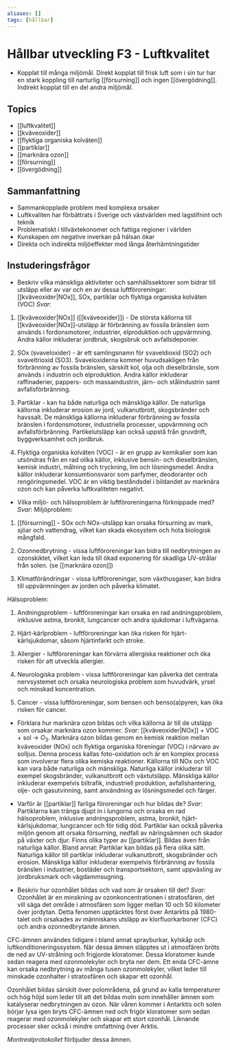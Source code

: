 ```yaml
---
aliases: []
tags: [hållbar]
---
```

# Hållbar utveckling F3 - Luftkvalitet
- Kopplat till många miljömål. Direkt kopplat till frisk luft som i sin tur har en stark koppling till narturlig [[försurning]] och ingen [[övergödning]]. Indirekt kopplat till en del andra miljömål.

## Topics
- [[luftkvalitet]]
- [[kväveoxider]]
- [[flyktiga organiska kolväten]]
- [[partiklar]]
- [[marknära ozon]]
- [[försurning]]
- [[övergödning]]

## Sammanfattning
- Sammankopplade problem med komplexa orsaker
- Luftkvaliten har förbättrats i Sverige och västvärlden med lagstifnint och teknik
- Problematiskt i tillväxtekonomer och fattiga regioner i världen
- Kunskapen om negative inverkan på hälsan ökar
- Direkta och indirekta miljöeffekter med långa återhämtningstider

## Instuderingsfrågor
- Beskriv vilka mänskliga aktiviteter och samhällssektorer som bidrar till utsläpp eller av var och en av dessa luftföroreningar: [[kväveoxider|NOx]], SOx, partiklar och flyktiga organiska kolväten (VOC)
*Svar*:
1.  [[kväveoxider|NOx]] ([[kväveoxider]]) - De största källorna till [[kväveoxider|NOx]]-utsläpp är förbränning av fossila bränslen som används i fordonsmotorer, industrier, elproduktion och uppvärmning. Andra källor inkluderar jordbruk, skogsbruk och avfallsdeponier.
    
2.  SOx (svaveloxider) - är ett samlingsnamn för svaveldioxid (SO2) och svaveltrioxid (SO3). Svaveloxiderna kommer huvudsakligen från förbränning av fossila bränslen, särskilt kol, olja och dieselbränsle, som används i industrin och elproduktion. Andra källor inkluderar raffinaderier, pappers- och massaindustrin, järn- och stålindustrin samt avfallsförbränning.
    
3.  Partiklar - kan ha både naturliga och mänskliga källor. De naturliga källorna inkluderar erosion av jord, vulkanutbrott, skogsbränder och havssalt. De mänskliga källorna inkluderar förbränning av fossila bränslen i fordonsmotorer, industriella processer, uppvärmning och avfallsförbränning. Partikelutsläpp kan också uppstå från gruvdrift, byggverksamhet och jordbruk.
    
4.  Flyktiga organiska kolväten (VOC) - är en grupp av kemikalier som kan utsöndras från en rad olika källor, inklusive bensin- och dieselbränslen, kemisk industri, målning och tryckning, lim och lösningsmedel. Andra källor inkluderar konsumtionsvaror som parfymer, deodoranter och rengöringsmedel. VOC är en viktig beståndsdel i bildandet av marknära ozon och kan påverka luftkvaliteten negativt.

-   Vilka miljö- och hälsoproblem är luftföroreningarna förknippade med?
*Svar*:
Miljöproblem:
1. [[försurning]] - SOx och NOx-utsläpp kan orsaka försurning av mark, sjöar och vattendrag, vilket kan skada ekosystem och hota biologisk mångfald.
    
2.  Ozonnedbrytning - vissa luftföroreningar kan bidra till nedbrytningen av ozonskiktet, vilket kan leda till ökad exponering för skadliga UV-strålar från solen. (se [[marknära ozon]])
    
3.  Klimatförändringar - vissa luftföroreningar, som växthusgaser, kan bidra till uppvärmningen av jorden och påverka klimatet.
    

Hälsoproblem:
1.  Andningsproblem - luftföroreningar kan orsaka en rad andningsproblem, inklusive astma, bronkit, lungcancer och andra sjukdomar i luftvägarna.
    
2.  Hjärt-kärlproblem - luftföroreningar kan öka risken för hjärt-kärlsjukdomar, såsom hjärtinfarkt och stroke.
    
3.  Allergier - luftföroreningar kan förvärra allergiska reaktioner och öka risken för att utveckla allergier.
    
4.  Neurologiska problem - vissa luftföroreningar kan påverka det centrala nervsystemet och orsaka neurologiska problem som huvudvärk, yrsel och minskad koncentration.
    
5.  Cancer - vissa luftföroreningar, som bensen och benso(a)pyren, kan öka risken för cancer.

-   Förklara hur marknära ozon bildas och vilka källorna är till de utsläpp som orsakar marknära ozon kommer.
*Svar:* [[kväveoxider|NOx]] + VOC + sol $\rightarrow$ $O_{3}$. Marknära ozon bildas genom en kemisk reaktion mellan kväveoxider (NOx) och flyktiga organiska föreningar (VOC) i närvaro av solljus. Denna process kallas foto-oxidation och är en komplex process som involverar flera olika kemiska reaktioner.
Källorna till NOx och VOC kan vara både naturliga och mänskliga. Naturliga källor inkluderar till exempel skogsbränder, vulkanutbrott och växtutsläpp. Mänskliga källor inkluderar exempelvis biltrafik, industriell produktion, avfallshantering, olje- och gasutvinning, samt användning av lösningsmedel och färger.

-   Varför är [[partiklar]] farliga föroreningar och hur bildas de?
*Svar*: Partiklarna kan tränga djupt in i lungorna och orsaka en rad hälsoproblem, inklusive andningsproblem, astma, bronkit, hjärt-kärlsjukdomar, lungcancer och för tidig död. Partiklar kan också påverka miljön genom att orsaka försurning, nedfall av näringsämnen och skador på växter och djur.
Finns olika typer av [[partiklar]].
Bildas även från naturliga källor. Bland annat: Partiklar kan bildas på flera olika sätt. Naturliga källor till partiklar inkluderar vulkanutbrott, skogsbränder och erosion. Mänskliga källor inkluderar exempelvis förbränning av fossila bränslen i industrier, bostäder och transportsektorn, samt uppväxling av jordbruksmark och vägdammsugning.

-   Beskriv hur ozonhålet bildas och vad som är orsaken till det?
*Svar*: Ozonhålet är en minskning av ozonkoncentrationen i stratosfären, det vill säga det område i atmosfären som ligger mellan 10 och 50 kilometer över jordytan. Detta fenomen upptäcktes först över Antarktis på 1980-talet och orsakades av människans utsläpp av klorfluorkarboner (CFC) och andra ozonnedbrytande ämnen.

CFC-ämnen användes tidigare i bland annat sprayburkar, kylskåp och luftkonditioneringssystem. När dessa ämnen släpptes ut i atmosfären bröts de ned av UV-strålning och frigjorde kloratomer. Dessa kloratomer kunde sedan reagera med ozonmolekyler och bryta ner dem. Ett enda CFC-ämne kan orsaka nedbrytning av många tusen ozonmolekyler, vilket leder till minskade ozonhalter i stratosfären och skapar ett ozonhål.

Ozonhålet bildas särskilt över polområdena, på grund av kalla temperaturer och hög höjd som leder till att det bildas moln som innehåller ämnen som katalyserar nedbrytningen av ozon. När våren kommer i Antarktis och solen börjar lysa igen bryts CFC-ämnen ned och frigör kloratomer som sedan reagerar med ozonmolekyler och skapar ett stort ozonhål. Liknande processer sker också i mindre omfattning över Arktis.

*Montrealprotokollet* förbjuder dessa ämnen. 